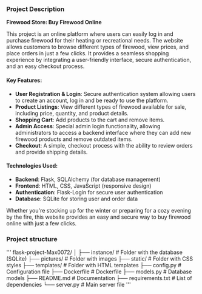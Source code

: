### Project Description

**Firewood Store: Buy Firewood Online**

This project is an online platform where users can easily log in and purchase firewood for their heating or recreational needs. The website allows customers to browse different types of firewood, view prices, and place orders in just a few clicks. It provides a seamless shopping experience by integrating a user-friendly interface, secure authentication, and an easy checkout process.

#### Key Features:
- **User Registration & Login**: Secure authentication system allowing users to create an account, log in and be ready to use the platform.
- **Product Listings**: View different types of firewood available for sale, including price, quantity, and product details.
- **Shopping Cart**: Add products to the cart and remove items.
- **Admin Access**: Special admin login functionality, allowing administrators to access a backend interface where they can add new firewood products and remove outdated items.
- **Checkout**: A simple, checkout process with the ability to review orders and provide shipping details.

#### Technologies Used:
- **Backend**: Flask, SQLAlchemy (for database management)
- **Frontend**: HTML, CSS, JavaScript (responsive design)
- **Authentication**: Flask-Login for secure user authentication
- **Database**: SQLite for storing user and order data

Whether you're stocking up for the winter or preparing for a cozy evening by the fire, this website provides an easy and secure way to buy firewood online with just a few clicks.


### Project structure
'''
flask-project-Max0072/
│
├── instance/          # Folder with the database (SQLite)
├── pictures/          # Folder with images
├── static/            # Folder with CSS styles
├── templates/         # Folder with HTML templates
├── config.py          # Configuration file
├── Dockerfile          # Dockerfile
├── models.py          # Database models
├── README.md          # Documentation
├── requirements.txt   # List of dependencies
└── server.py          # Main server file
'''
